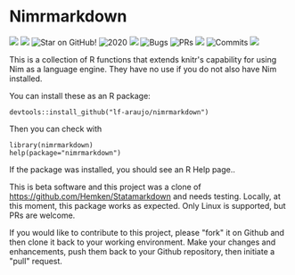 # Nimrmarkdown

![](https://img.shields.io/github/languages/top/lf-araujo/nimrmarkdown?style=for-the-badge)
![](https://img.shields.io/github/languages/count/lf-araujo/nimrmarkdown?logoColor=green&style=for-the-badge)
![](https://img.shields.io/github/stars/lf-araujo/nimrmarkdown?style=for-the-badge "Star on GitHub!")
![](https://img.shields.io/maintenance/yes/2020?style=for-the-badge "2020")
![](https://img.shields.io/github/languages/code-size/lf-araujo/nimrmarkdown?style=for-the-badge)
![](https://img.shields.io/github/issues-raw/lf-araujo/nimrmarkdown?style=for-the-badge "Bugs")
![](https://img.shields.io/github/issues-pr-raw/lf-araujo/nimrmarkdown?style=for-the-badge "PRs")
![](https://img.shields.io/github/commit-activity/y/lf-araujo/nimrmarkdown?style=for-the-badge)
![](https://img.shields.io/github/last-commit/lf-araujo/nimrmarkdown?style=for-the-badge "Commits")
![](https://img.shields.io/twitter/follow/lf_araujo__?label=Follow&style=for-the-badge)

This is a collection of R functions that extends knitr's capability 
for using Nim as a language engine.  They have no use if you do not 
also have Nim installed.

You can install these as an R package:
```
devtools::install_github("lf-araujo/nimrmarkdown")
```
Then you can check with
```
library(nimrmarkdown)
help(package="nimrmarkdown")
```
If the package was installed, you should see an R Help page..

This is beta software and this project was a clone of https://github.com/Hemken/Statamarkdown and needs testing. Locally, at this moment, this package works as expected. Only Linux is supported, but PRs are welcome.


If you would like to contribute to this project, please "fork" it on Github and then clone it back to your working environment.  Make your changes and enhancements, push them back to your Github repository, then initiate a "pull" request.
